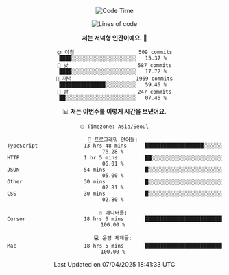 <div align='center'>
 
<!--START_SECTION:waka-->
![Code Time](http://img.shields.io/badge/Code%20Time-4%2C276%20hrs%2016%20mins-blue)

![Lines of code](https://img.shields.io/badge/%EC%A0%80%EB%8A%94%20%EC%97%AC%ED%83%9C%EA%B9%8C%EC%A7%80%20-1.7%20million%20%EC%A4%84%EC%9D%98%20%EC%BD%94%EB%93%9C%EB%A5%BC%20%EC%9E%91%EC%84%B1%ED%96%88%EC%96%B4%EC%9A%94.-blue)

**저는 저녁형 인간이에요. 🦉** 

```text
🌞 아침                     509 commits         ████░░░░░░░░░░░░░░░░░░░░░   15.37 % 
🌆 낮　                     587 commits         ████░░░░░░░░░░░░░░░░░░░░░   17.72 % 
🌃 저녁                     1969 commits        ███████████████░░░░░░░░░░   59.45 % 
🌙 밤　                     247 commits         ██░░░░░░░░░░░░░░░░░░░░░░░   07.46 % 
```


📊 **저는 이번주를 이렇게 시간을 보냈어요.** 

```text
🕑︎ Timezone: Asia/Seoul

💬 프로그래밍 언어들: 
TypeScript               13 hrs 48 mins      ███████████████████░░░░░░   76.28 % 
HTTP                     1 hr 5 mins         ██░░░░░░░░░░░░░░░░░░░░░░░   06.01 % 
JSON                     54 mins             █░░░░░░░░░░░░░░░░░░░░░░░░   05.00 % 
Other                    30 mins             █░░░░░░░░░░░░░░░░░░░░░░░░   02.81 % 
CSS                      30 mins             █░░░░░░░░░░░░░░░░░░░░░░░░   02.80 % 

🔥 에디터들: 
Cursor                   18 hrs 5 mins       █████████████████████████   100.00 % 

💻 운영 체제들: 
Mac                      18 hrs 5 mins       █████████████████████████   100.00 % 
```


 Last Updated on 07/04/2025 18:41:33 UTC
<!--END_SECTION:waka-->
 </div>
<!---
Emewjin/Emewjin is a ✨ special ✨ repository because its `README.md` (this file) appears on your GitHub profile.
You can click the Preview link to take a look at your changes.
--->
